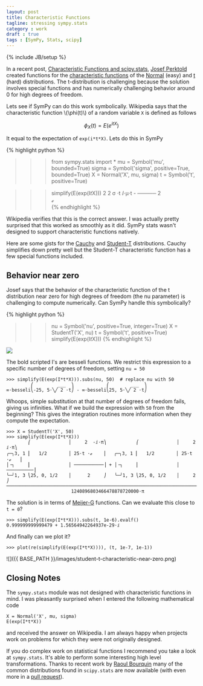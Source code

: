 ```yaml
---
layout: post
title: Characteristic Functions
tagline: stressing sympy.stats
category : work 
draft : true
tags : [SymPy, Stats, scipy]
---
```

{% include JB/setup %}

In a recent post, [Characteristic Functions and scipy.stats](http://jpktd.blogspot.com/2012/12/characteristic-functions-and-scipystats.html), [Josef Perktold](https://github.com/josef-pkt) created functions for the [characteristic functions](http://en.wikipedia.org/wiki/Characteristic_function) of the [Normal](http://en.wikipedia.org/wiki/Normal_distribution) (easy) and [t](http://en.wikipedia.org/wiki/Student%27s_t-distribution) (hard) distributions.  The t-distribution is challenging because the solution involves special functions and has numerically challenging behavior around 0 for high degrees of freedom.

Lets see if SymPy can do this work symbolically.  Wikipedia says that the characteristic function \\(\phi(t)\\) of a random variable `X` is defined as follows

$$ \phi_X(t) = E(e^{itX}) $$

It equal to the expectation of `exp(i*t*X)`.  Lets do this in SymPy

{% highlight python %}
>>> from sympy.stats import *
>>> mu = Symbol('mu', bounded=True)
>>> sigma = Symbol('sigma', positive=True, bounded=True)
>>> X = Normal('X', mu, sigma)
>>> t = Symbol('t', positive=True)

>>> simplify(E(exp(I*t*X)))
              2  2
             σ ⋅t 
     ⅈ⋅μ⋅t - ─────
               2  
   ℯ             
{% endhighlight %}


Wikipedia verifies that this is the correct answer.  I was actually pretty surprised that this worked as smoothly as it did.  SymPy stats wasn't designed to support characteristic functions natively. 

Here are some gists for the [Cauchy](https://gist.github.com/4186685) and [Student-T](https://gist.github.com/4186709) distributions.  Cauchy simplifies down pretty well but the Student-T characteristic function has a few special functions included.

Behavior near zero
------------------

Josef says that the behavior of the characteristic function of the t
distribution near zero for high degrees of freedom (the nu parameter) is
challenging to compute numerically.  Can SymPy handle this symbolically?

{% highlight python %}
>>> nu = Symbol('nu', positive=True, integer=True)
>>> X = StudentT('X', nu)
>>> t = Symbol('t', positive=True)
>>> simplify(E(exp(I*t*X)))
{% endhighlight %}

![](http://goo.gl/a6xcw)

The bold scripted I's are besseli functions.  We restrict this expression to a specific number of degrees of freedom, setting `nu = 50`

    >>> simplify(E(exp(I*t*X))).subs(nu, 50)  # replace nu with 50
             ⎛         ___  ⎞            ⎛        ___  ⎞
    ∞⋅besseli⎝-25, 5⋅╲╱ 2 ⋅t⎠ - ∞⋅besseli⎝25, 5⋅╲╱ 2 ⋅t⎠

Whoops, simple substitution at that number of degrees of freedom fails, giving us infinities.  What if we build the expression with `50` from the beginning?  This gives the integration routines more information when they compute the expectation.

    >>> X = StudentT('X', 50)
    >>> simplify(E(exp(I*t*X)))
            ⎛              │     2  -ⅈ⋅π⎞           ⎛              │     2  ⅈ⋅π⎞
    ╭─╮3, 1 ⎜   1/2        │ 25⋅t ⋅ℯ    ⎟   ╭─╮3, 1 ⎜   1/2        │ 25⋅t ⋅ℯ   ⎟
    │╶┐     ⎜              │ ───────────⎟ + │╶┐     ⎜              │ ──────────⎟
    ╰─╯1, 3 ⎝25, 0, 1/2    │      2     ⎠   ╰─╯1, 3 ⎝25, 0, 1/2    │     2     ⎠
    ────────────────────────────────────────────────────────────────────────────
                            1240896803466478878720000⋅π                         


The solution is in terms of [Meijer-G](http://en.wikipedia.org/wiki/Meijer-G) functions.  Can we evaluate this close to `t = 0`?

    >>> simplify(E(exp(I*t*X))).subs(t, 1e-6).evalf()
    0.999999999999479 + 1.56564942264937e-29⋅ⅈ

And finally can we plot it?

    >>> plot(re(simplify(E(exp(I*t*X)))), (t, 1e-7, 1e-1))

![]({{ BASE_PATH }}/images/student-t-characteristic-near-zero.png)

Closing Notes
-------------

The `sympy.stats` module was not designed with characteristic functions in mind.  I was pleasantly surprised when I entered the following mathematical code 

    X = Normal('X', mu, sigma)
    E(exp(I*t*X))

and received the answer on Wikipedia.  I am always happy when projects work on problems for which they were not originally designed.

If you do complex work on statistical functions I recommend you take a look at `sympy.stats`.  It's able to perform some interesting high level transformations.  Thanks to recent work by [Raoul Bourquin](https://github.com/raoulb) many of the common distributions found in `scipy.stats` are now available (with even more in a [pull request](https://github.com/sympy/sympy/pull/1413)).
